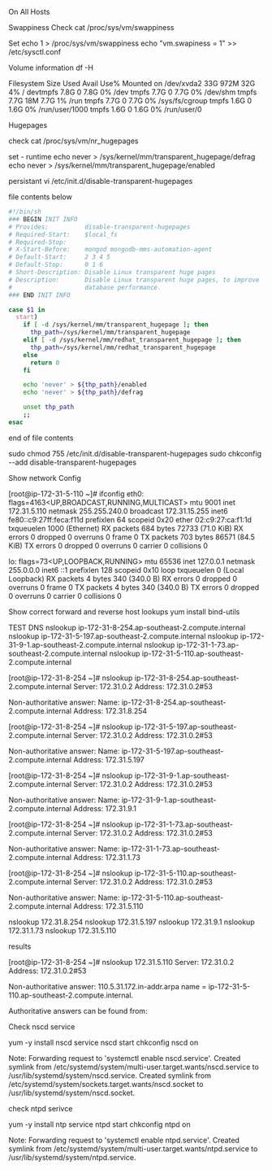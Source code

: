 On All Hosts


Swappiness
Check
cat /proc/sys/vm/swappiness

Set
echo 1 > /proc/sys/vm/swappiness
echo "vm.swapiness = 1" >> /etc/sysctl.conf

Volume information 
df -H

Filesystem      Size  Used Avail Use% Mounted on
/dev/xvda2       33G  972M   32G   4% /
devtmpfs        7.8G     0  7.8G   0% /dev
tmpfs           7.7G     0  7.7G   0% /dev/shm
tmpfs           7.7G   18M  7.7G   1% /run
tmpfs           7.7G     0  7.7G   0% /sys/fs/cgroup
tmpfs           1.6G     0  1.6G   0% /run/user/1000
tmpfs           1.6G     0  1.6G   0% /run/user/0

Hugepages

check
cat /proc/sys/vm/nr_hugepages 

set - runtime
echo never > /sys/kernel/mm/transparent_hugepage/defrag
echo never > /sys/kernel/mm/transparent_hugepage/enabled

persistant
vi /etc/init.d/disable-transparent-hugepages

file contents below
```bash
#!/bin/sh
### BEGIN INIT INFO
# Provides:          disable-transparent-hugepages
# Required-Start:    $local_fs
# Required-Stop:
# X-Start-Before:    mongod mongodb-mms-automation-agent
# Default-Start:     2 3 4 5
# Default-Stop:      0 1 6
# Short-Description: Disable Linux transparent huge pages
# Description:       Disable Linux transparent huge pages, to improve
#                    database performance.
### END INIT INFO

case $1 in
  start)
    if [ -d /sys/kernel/mm/transparent_hugepage ]; then
      thp_path=/sys/kernel/mm/transparent_hugepage
    elif [ -d /sys/kernel/mm/redhat_transparent_hugepage ]; then
      thp_path=/sys/kernel/mm/redhat_transparent_hugepage
    else
      return 0
    fi

    echo 'never' > ${thp_path}/enabled
    echo 'never' > ${thp_path}/defrag

    unset thp_path
    ;;
esac
```

end of file contents

sudo chmod 755 /etc/init.d/disable-transparent-hugepages
sudo chkconfig --add disable-transparent-hugepages

Show network Config

[root@ip-172-31-5-110 ~]# ifconfig
eth0: flags=4163<UP,BROADCAST,RUNNING,MULTICAST>  mtu 9001
        inet 172.31.5.110  netmask 255.255.240.0  broadcast 172.31.15.255
        inet6 fe80::c9:27ff:feca:f11d  prefixlen 64  scopeid 0x20<link>
        ether 02:c9:27:ca:f1:1d  txqueuelen 1000  (Ethernet)
        RX packets 684  bytes 72733 (71.0 KiB)
        RX errors 0  dropped 0  overruns 0  frame 0
        TX packets 703  bytes 86571 (84.5 KiB)
        TX errors 0  dropped 0 overruns 0  carrier 0  collisions 0

lo: flags=73<UP,LOOPBACK,RUNNING>  mtu 65536
        inet 127.0.0.1  netmask 255.0.0.0
        inet6 ::1  prefixlen 128  scopeid 0x10<host>
        loop  txqueuelen 0  (Local Loopback)
        RX packets 4  bytes 340 (340.0 B)
        RX errors 0  dropped 0  overruns 0  frame 0
        TX packets 4  bytes 340 (340.0 B)
        TX errors 0  dropped 0 overruns 0  carrier 0  collisions 0
		
Show correct forward and reverse host lookups
yum install bind-utils

TEST DNS
nslookup ip-172-31-8-254.ap-southeast-2.compute.internal
nslookup ip-172-31-5-197.ap-southeast-2.compute.internal
nslookup ip-172-31-9-1.ap-southeast-2.compute.internal
nslookup ip-172-31-1-73.ap-southeast-2.compute.internal
nslookup ip-172-31-5-110.ap-southeast-2.compute.internal

[root@ip-172-31-8-254 ~]# nslookup ip-172-31-8-254.ap-southeast-2.compute.internal
Server:		172.31.0.2
Address:	172.31.0.2#53

Non-authoritative answer:
Name:	ip-172-31-8-254.ap-southeast-2.compute.internal
Address: 172.31.8.254

[root@ip-172-31-8-254 ~]# nslookup ip-172-31-5-197.ap-southeast-2.compute.internal
Server:		172.31.0.2
Address:	172.31.0.2#53

Non-authoritative answer:
Name:	ip-172-31-5-197.ap-southeast-2.compute.internal
Address: 172.31.5.197

[root@ip-172-31-8-254 ~]# nslookup ip-172-31-9-1.ap-southeast-2.compute.internal
Server:		172.31.0.2
Address:	172.31.0.2#53

Non-authoritative answer:
Name:	ip-172-31-9-1.ap-southeast-2.compute.internal
Address: 172.31.9.1

[root@ip-172-31-8-254 ~]# nslookup ip-172-31-1-73.ap-southeast-2.compute.internal
Server:		172.31.0.2
Address:	172.31.0.2#53

Non-authoritative answer:
Name:	ip-172-31-1-73.ap-southeast-2.compute.internal
Address: 172.31.1.73

[root@ip-172-31-8-254 ~]# nslookup ip-172-31-5-110.ap-southeast-2.compute.internal
Server:		172.31.0.2
Address:	172.31.0.2#53

Non-authoritative answer:
Name:	ip-172-31-5-110.ap-southeast-2.compute.internal
Address: 172.31.5.110

nslookup 172.31.8.254
nslookup 172.31.5.197
nslookup 172.31.9.1
nslookup 172.31.1.73
nslookup 172.31.5.110

results 

[root@ip-172-31-8-254 ~]# nslookup 172.31.5.110
Server:		172.31.0.2
Address:	172.31.0.2#53

Non-authoritative answer:
110.5.31.172.in-addr.arpa	name = ip-172-31-5-110.ap-southeast-2.compute.internal.

Authoritative answers can be found from:

Check nscd service 

yum -y install nscd
service nscd start
chkconfig nscd on

Note: Forwarding request to 'systemctl enable nscd.service'.
Created symlink from /etc/systemd/system/multi-user.target.wants/nscd.service to /usr/lib/systemd/system/nscd.service.
Created symlink from /etc/systemd/system/sockets.target.wants/nscd.socket to /usr/lib/systemd/system/nscd.socket.

check ntpd serivce

yum -y install ntp
service ntpd start
chkconfig ntpd on

Note: Forwarding request to 'systemctl enable ntpd.service'.
Created symlink from /etc/systemd/system/multi-user.target.wants/ntpd.service to /usr/lib/systemd/system/ntpd.service.


